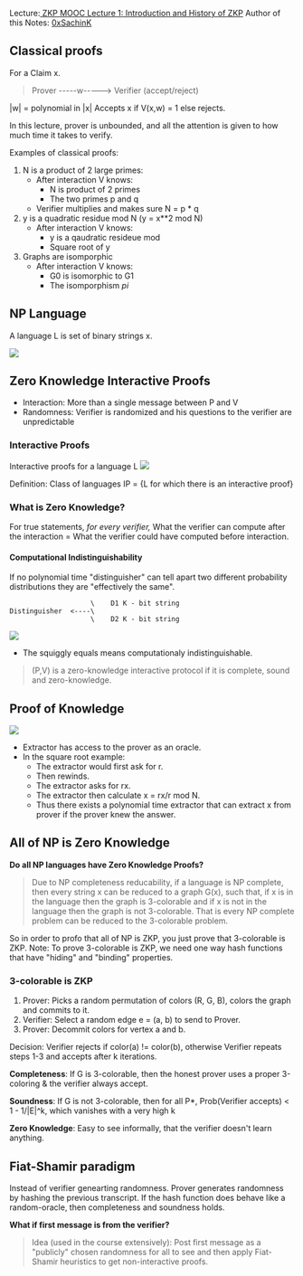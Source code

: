 Lecture:[ ZKP MOOC Lecture 1: Introduction and History of ZKP](https://youtu.be/uchjTIlPzFo?si=2SBNSyeecfhKwpF3)
Author of this Notes: [0xSachinK](https://twitter.com/0xSachinK)

## Classical proofs

For a Claim x.

> Prover -----w-----> Verifier (accept/reject)

|w| = polynomial in |x|
Accepts x if V(x,w) = 1 else rejects.

In this lecture, prover is unbounded, and all the attention is given to how much time it takes to verify.

Examples of classical proofs:

1. N is a product of 2 large primes:
   - After interaction V knows:
     - N is product of 2 primes
     - The two primes p and q
   - Verifier multiplies and makes sure N = p \* q
2. y is a quadratic residue mod N (y = x\*\*2 mod N)
   - After interaction V knows:
     - y is a qaudratic resideue mod
     - Square root of y
3. Graphs are isomporphic
   - After interaction V knows:
     - G0 is isomorphic to G1
     - The isomporphism _pi_

## NP Language

A language L is set of binary strings x.

![](https://hackmd.io/_uploads/S1Wthg3oh.png)

## Zero Knowledge Interactive Proofs

- Interaction: More than a single message between P and V
- Randomness: Verifier is randomized and his questions to the verifier are unpredictable

### Interactive Proofs

Interactive proofs for a language L
![](https://hackmd.io/_uploads/S1ydJbnsn.png)

Definition: Class of languages IP = {L for which there is an interactive proof}

### What is Zero Knowledge?

For true statements, _for every verifier,_
What the verifier can compute after the interaction = What the verifier could have computed before interaction.

#### Computational Indistinguishability

If no polynomial time "distinguisher" can tell apart two different probability distributions they are "effectively the same".

                        \    D1 K - bit string
    Distinguisher  <----\
                        \    D2 K - bit string


![](https://hackmd.io/_uploads/BkSQCW3i3.png)

- The squiggly equals means computationaly indistinguishable.

> (P,V) is a zero-knowledge interactive protocol if it is complete, sound and zero-knowledge.

## Proof of Knowledge

![](https://hackmd.io/_uploads/H1qFMz3o3.png)

- Extractor has access to the prover as an oracle.
- In the square root example:
  - The extractor would first ask for r.
  - Then rewinds.
  - The extractor asks for rx.
  - The extractor then calculate x = rx/r mod N.
  - Thus there exists a polynomial time extractor that can extract x from prover if the prover knew the answer.

## All of NP is Zero Knowledge

**Do all NP languages have Zero Knowledge Proofs?**

> Due to NP completeness reducability, if a language is NP complete, then every string x can be reduced to a graph G(x), such that, if x is in the language then the graph is 3-colorable and if x is not in the language then the graph is not 3-colorable. That is every NP complete problem can be reduced to the 3-colorable problem.

So in order to profo that all of NP is ZKP, you just prove that 3-colorable is ZKP.
Note: To prove 3-colorable is ZKP, we need one way hash functions that have "hiding" and "binding" properties.

### 3-colorable is ZKP

1. Prover: Picks a random permutation of colors (R, G, B), colors the graph and commits to it.
2. Verifier: Select a random edge e = (a, b) to send to Prover.
3. Prover: Decommit colors for vertex a and b.

Decision: Verifier rejects if color(a) != color(b), otherwise Verifier repeats steps 1-3 and accepts after k iterations.

**Completeness**: If G is 3-colorable, then the honest prover uses a proper 3-coloring & the verifier always accept.

**Soundness**: If G is not 3-colorable, then for all P\*, Prob(Verifier accepts) < 1 - 1/|E|^k, which vanishes with a very high k

**Zero Knowledge**: Easy to see informally, that the verifier doesn't learn anything.

## Fiat-Shamir paradigm

Instead of verifier genearting randomness. Prover generates randomness by hashing the previous transcript. If the hash function does behave like a random-oracle, then completeness and soundness holds.

**What if first message is from the verifier?**

> Idea (used in the course extensively): Post first message as a "publicly" chosen randomness for all to see and then apply Fiat-Shamir heuristics to get non-interactive proofs.
